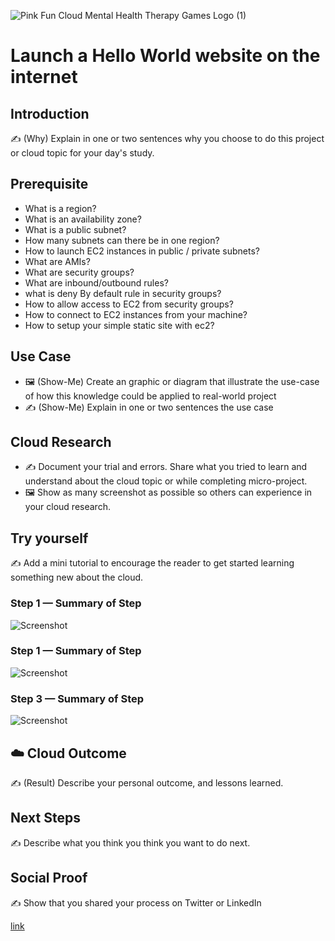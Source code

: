 ![Pink Fun Cloud Mental Health Therapy Games Logo (1)](https://user-images.githubusercontent.com/41940176/147340937-89bd90d7-5096-40fe-943b-7bdc8551930a.gif)
#  Launch a Hello World website on the internet

## Introduction

✍️ (Why) Explain in one or two sentences why you choose to do this project or cloud topic for your day's study.

## Prerequisite

- What is a region?
- What is an availability zone?
- What is a public subnet?
- How many subnets can there be in one region?
- How to launch EC2 instances in public / private subnets?
- What are AMIs?
- What are security groups?
- What are inbound/outbound rules?
- what is deny By default rule in security groups?
- How to allow access to EC2 from security groups?
- How to connect to EC2 instances from your machine?
- How to setup your simple static site with ec2?

## Use Case

- 🖼️ (Show-Me) Create an graphic or diagram that illustrate the use-case of how this knowledge could be applied to real-world project
- ✍️ (Show-Me) Explain in one or two sentences the use case

## Cloud Research

- ✍️ Document your trial and errors. Share what you tried to learn and understand about the cloud topic or while completing micro-project.
- 🖼️ Show as many screenshot as possible so others can experience in your cloud research.

## Try yourself

✍️ Add a mini tutorial to encourage the reader to get started learning something new about the cloud.

### Step 1 — Summary of Step

![Screenshot](https://via.placeholder.com/500x300)

### Step 1 — Summary of Step

![Screenshot](https://via.placeholder.com/500x300)

### Step 3 — Summary of Step

![Screenshot](https://via.placeholder.com/500x300)

## ☁️ Cloud Outcome

✍️ (Result) Describe your personal outcome, and lessons learned.

## Next Steps

✍️ Describe what you think you think you want to do next.

## Social Proof

✍️ Show that you shared your process on Twitter or LinkedIn

[link](link)
